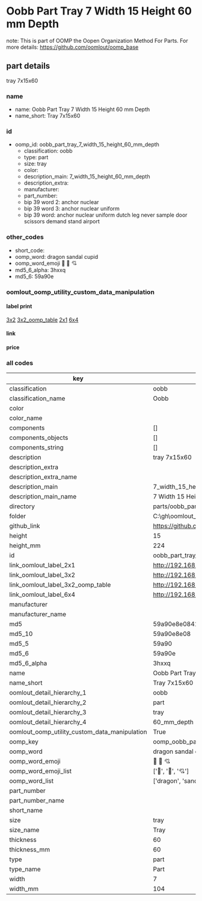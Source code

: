 # Oobb Part Tray 7 Width 15 Height 60 mm Depth  

note: This is part of OOMP the Oopen Organization Method For Parts. For more details: https://github.com/oomlout/oomp_base

##  part details
  



tray 7x15x60



### name
* name: Oobb Part Tray 7 Width 15 Height 60 mm Depth
* name_short: Tray 7x15x60 
### id
* oomp_id: oobb_part_tray_7_width_15_height_60_mm_depth
  * classification: oobb
  * type: part
  * size: tray
  * color: 
  * description_main: 7_width_15_height_60_mm_depth
  * description_extra: 
  * manufacturer: 
  * part_number: 
  * bip 39 word 2: anchor nuclear
  * bip 39 word 3: anchor nuclear uniform
  * bip 39 word: anchor nuclear uniform dutch leg never sample door scissors demand stand airport

### other_codes
* short_code: 
* oomp_word: dragon sandal cupid
* oomp_word_emoji :dragon: :sandal: :cupid:
* md5_6_alpha: 3hxxq
* md5_6: 59a90e






### oomlout_oomp_utility_custom_data_manipulation
#### label print
[3x2](http://192.168.1.245:1112/?label=oomp%203hxxq)
[3x2_oomp_table](http://192.168.1.108:1112/?label=oomp%203hxxq)
[2x1](http://192.168.1.242:1112/?label=oomp%203hxxq)
[6x4](http://192.168.1.55:1112/?label=oomp%203hxxq)    

#### link

                              

#### price







### all codes 
| key | value |  
| --- | --- |  
| classification | oobb |  
| classification_name | Oobb |  
| color |  |  
| color_name |  |  
| components | [] |  
| components_objects | [] |  
| components_string | [] |  
| description | tray 7x15x60 |  
| description_extra |  |  
| description_extra_name |  |  
| description_main | 7_width_15_height_60_mm_depth |  
| description_main_name | 7 Width 15 Height 60 mm Depth |  
| directory | parts/oobb_part_tray_7_width_15_height_60_mm_depth |  
| folder | C:\gh\oomlout_oobb_version_4_generated_parts\parts\oobb_part_tray_7_width_15_height_60_mm_depth |  
| github_link | https://github.com/oomlout/oomlout_oomp_part_src/tree/main/parts/oobb_part_tray_7_width_15_height_60_mm_depth |  
| height | 15 |  
| height_mm | 224 |  
| id | oobb_part_tray_7_width_15_height_60_mm_depth |  
| link_oomlout_label_2x1 | http://192.168.1.242:1112/?label=oomp%203hxxq |  
| link_oomlout_label_3x2 | http://192.168.1.245:1112/?label=oomp%203hxxq |  
| link_oomlout_label_3x2_oomp_table | http://192.168.1.108:1112/?label=oomp%203hxxq |  
| link_oomlout_label_6x4 | http://192.168.1.55:1112/?label=oomp%203hxxq |  
| manufacturer |  |  
| manufacturer_name |  |  
| md5 | 59a90e8e084177e2543fa447dae5d043 |  
| md5_10 | 59a90e8e08 |  
| md5_5 | 59a90 |  
| md5_6 | 59a90e |  
| md5_6_alpha | 3hxxq |  
| name | Oobb Part Tray 7 Width 15 Height 60 mm Depth |  
| name_short | Tray 7x15x60  |  
| oomlout_detail_hierarchy_1 | oobb |  
| oomlout_detail_hierarchy_2 | part |  
| oomlout_detail_hierarchy_3 | tray |  
| oomlout_detail_hierarchy_4 | 60_mm_depth |  
| oomlout_oomp_utility_custom_data_manipulation | True |  
| oomp_key | oomp_oobb_part_tray_7_width_15_height_60_mm_depth |  
| oomp_word | dragon sandal cupid |  
| oomp_word_emoji | :dragon: :sandal: :cupid: |  
| oomp_word_emoji_list | [':dragon:', ':sandal:', ':cupid:'] |  
| oomp_word_list | ['dragon', 'sandal', 'cupid'] |  
| part_number |  |  
| part_number_name |  |  
| short_name |  |  
| size | tray |  
| size_name | Tray |  
| thickness | 60 |  
| thickness_mm | 60 |  
| type | part |  
| type_name | Part |  
| width | 7 |  
| width_mm | 104 |  
